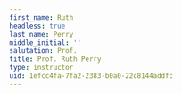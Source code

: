 ```yaml
---
first_name: Ruth
headless: true
last_name: Perry
middle_initial: ''
salutation: Prof.
title: Prof. Ruth Perry
type: instructor
uid: 1efcc4fa-7fa2-2383-b0a0-22c8144addfc
---
```

